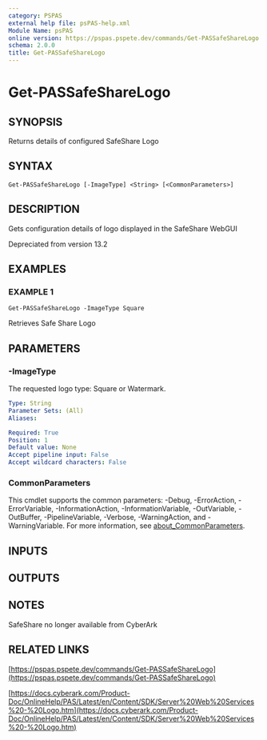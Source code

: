 ```yaml
---
category: PSPAS
external help file: psPAS-help.xml
Module Name: psPAS
online version: https://pspas.pspete.dev/commands/Get-PASSafeShareLogo
schema: 2.0.0
title: Get-PASSafeShareLogo
---
```


# Get-PASSafeShareLogo

## SYNOPSIS
Returns details of configured SafeShare Logo

## SYNTAX

```
Get-PASSafeShareLogo [-ImageType] <String> [<CommonParameters>]
```

## DESCRIPTION
Gets configuration details of logo displayed in the SafeShare WebGUI

Depreciated from version 13.2

## EXAMPLES

### EXAMPLE 1
```
Get-PASSafeShareLogo -ImageType Square
```

Retrieves Safe Share Logo

## PARAMETERS

### -ImageType
The requested logo type: Square or Watermark.

```yaml
Type: String
Parameter Sets: (All)
Aliases:

Required: True
Position: 1
Default value: None
Accept pipeline input: False
Accept wildcard characters: False
```

### CommonParameters
This cmdlet supports the common parameters: -Debug, -ErrorAction, -ErrorVariable, -InformationAction, -InformationVariable, -OutVariable, -OutBuffer, -PipelineVariable, -Verbose, -WarningAction, and -WarningVariable. For more information, see [about_CommonParameters](http://go.microsoft.com/fwlink/?LinkID=113216).

## INPUTS

## OUTPUTS

## NOTES
SafeShare no longer available from CyberArk

## RELATED LINKS

[https://pspas.pspete.dev/commands/Get-PASSafeShareLogo](https://pspas.pspete.dev/commands/Get-PASSafeShareLogo)

[https://docs.cyberark.com/Product-Doc/OnlineHelp/PAS/Latest/en/Content/SDK/Server%20Web%20Services%20-%20Logo.htm](https://docs.cyberark.com/Product-Doc/OnlineHelp/PAS/Latest/en/Content/SDK/Server%20Web%20Services%20-%20Logo.htm)
